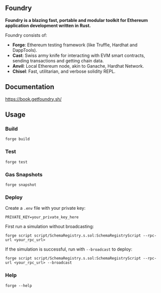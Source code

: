 ## Foundry

**Foundry is a blazing fast, portable and modular toolkit for Ethereum application development written in Rust.**

Foundry consists of:

-   **Forge**: Ethereum testing framework (like Truffle, Hardhat and DappTools).
-   **Cast**: Swiss army knife for interacting with EVM smart contracts, sending transactions and getting chain data.
-   **Anvil**: Local Ethereum node, akin to Ganache, Hardhat Network.
-   **Chisel**: Fast, utilitarian, and verbose solidity REPL.

## Documentation

https://book.getfoundry.sh/

## Usage

### Build

```shell
forge build
```

### Test

```shell
forge test
```

### Gas Snapshots

```shell
forge snapshot
```

### Deploy

Create a `.env` file with your private key:
```
PRIVATE_KEY=your_private_key_here
```

First run a simulation without broadcasting:
```shell
forge script script/SchemaRegistry.s.sol:SchemaRegistryScript --rpc-url <your_rpc_url>
```

If the simulation is successful, run with `--broadcast` to deploy:
```shell
forge script script/SchemaRegistry.s.sol:SchemaRegistryScript --rpc-url <your_rpc_url> --broadcast
```

### Help

```shell
forge --help
```
